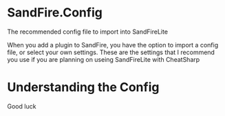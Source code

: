 # SandFire.Config
The recommended config file to import into SandFireLite

When you add a plugin to SandFire, you have the option to import a config file, or select your own settings. These are the settings that I recommend you use if you are planning on useing SandFireLite with CheatSharp

# Understanding the Config
Good luck
